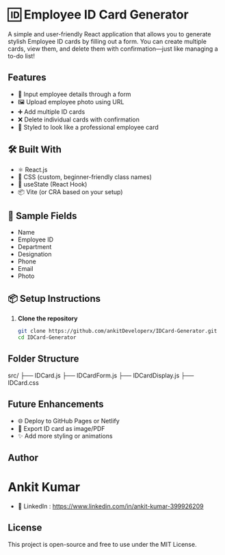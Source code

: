 # 🆔 Employee ID Card Generator

A simple and user-friendly React application that allows you to generate stylish Employee ID cards by filling out a form. You can create multiple cards, view them, and delete them with confirmation—just like managing a to-do list!

##  Features

- 📝 Input employee details through a form
- 🖼️ Upload employee photo using URL
- ➕ Add multiple ID cards
- ❌ Delete individual cards with confirmation
- 🎨 Styled to look like a professional employee card

## 🛠️ Built With

- ⚛️ React.js
- 💅 CSS (custom, beginner-friendly class names)
- 🧠 useState (React Hook)
- 📦 Vite (or CRA based on your setup)

## 📸 Sample Fields

- Name
- Employee ID
- Department
- Designation
- Phone
- Email
- Photo

## 📦 Setup Instructions

1. **Clone the repository**
   ```bash
   git clone https://github.com/ankitDeveloperx/IDCard-Generator.git
   cd IDCard-Generator

## Folder Structure
  src/
├── IDCard.js
├── IDCardForm.js
├── IDCardDisplay.js
├── IDCard.css

## Future Enhancements
- 🌐 Deploy to GitHub Pages or Netlify
- 🧾 Export ID card as image/PDF
- ✨ Add more styling or animations

## Author
# Ankit Kumar
- 💼 LinkedIn : https://www.linkedin.com/in/ankit-kumar-399926209

## License
This project is open-source and free to use under the MIT License.
   

